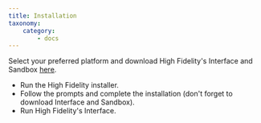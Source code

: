 ```yaml
---
title: Installation
taxonomy:
    category:
        - docs
---
```


Select your preferred platform and download High Fidelity's Interface and Sandbox [here](https://highfidelity.io/download). 


* Run the High Fidelity installer.
* Follow the prompts and complete the installation (don't forget to download Interface and Sandbox).
* Run High Fidelity's Interface. 
